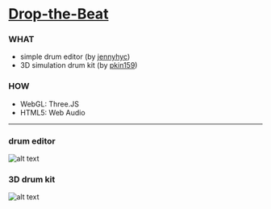 # <a href="http://jennyhyc.github.io/Drop-the-Beat/editor.html"> Drop-the-Beat</a>

### WHAT
 - simple drum editor (by <a href="https://github.com/jennyhyc">jennyhyc</a>)
 - 3D simulation drum kit (by <a href="https://github.com/pkin159">pkin159</a>)

### HOW
 - WebGL: Three.JS
 - HTML5: Web Audio

----- 

### drum editor
![alt text](http://jennyhyc.github.io/Drop-the-Beat/images/README/icon-function.png "icon-function")

### 3D drum kit
![alt text](http://jennyhyc.github.io/Drop-the-Beat/images/README/3d-mode.png "3d-mode")



